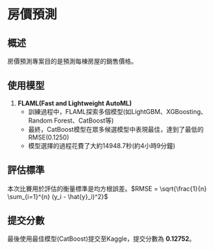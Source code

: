 # 房價預測

## 概述
房價預測專案目的是預測每棟房屋的銷售價格。

## 使用模型
1. **FLAML(Fast and Lightweight AutoML)**
    - 訓練過程中，FLAML探索多個模型(如LightGBM、XGBoosting、Random Forest、CatBoost等)
    - 最終，CatBoost模型在眾多候選模型中表現最佳，達到了最低的RMSE(0.1250)
    - 模型選擇的過程花費了大約14948.7秒(約4小時9分鐘)

## 評估標準
本次比賽用於評估的衡量標準是均方根誤差。$RMSE = \sqrt{\frac{1}{n} \sum_{i=1}^{n} (y_i - \hat{y}_i)^2}$

## 提交分數
最後使用最佳模型(CatBoost)提交至Kaggle，提交分數為 **0.12752**。